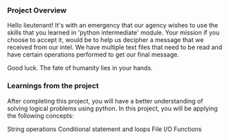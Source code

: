 ### Project Overview

 Hello lieutenant! It's with an emergency that our agency wishes to use the skills that you learned in 'python intermediate' module. Your mission if you choose to accept it, would be to help us decipher a message that we received from our intel. We have multiple text files that need to be read and have certain operations performed to get our final message.

Good luck. The fate of humanity lies in your hands.


### Learnings from the project

 After completing this project, you will have a better understanding of solving logical problems using python. In this project, you will be applying the following concepts:

String operations
Conditional statement and loops
File I/O
Functions


